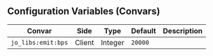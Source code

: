 ## Configuration Variables (Convars)

| Convar | Side | Type | Default | Description |
|--------|------|------|---------|-------------|
| `jo_libs:emit:bps` | Client | Integer | `20000` |  |